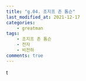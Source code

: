 ```yaml
---
title: "g.04. 조지프 존 톰슨"
last_modified_at: 2021-12-17
categories:
    - greatman
tags:
    - 조지프 존 톰슨
    - 전자
    - 비전하
comments: true
---
```


t